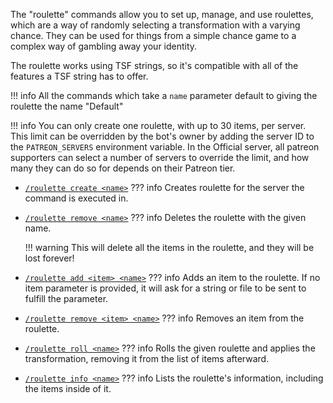 The "roulette" commands allow you to set up, manage, and use roulettes, which are a way
of randomly selecting a transformation with a varying chance. They can be used for things
from a simple chance game to a complex way of gambling away your identity.

The roulette works using TSF strings, so it's compatible with all of the features a TSF
string has to offer.

!!! info
    All the commands which take a `name` parameter default to giving the roulette the
    name "Default"

!!! info
    You can only create one roulette, with up to 30 items, per server. This limit can be
    overridden by the bot's owner by adding the server ID to the `PATREON_SERVERS`
    environment variable. In the Official server, all patreon supporters can select a
    number of servers to override the limit, and how many they can do so for depends on
    their Patreon tier.

- [`/roulette create <name>`](create.md)
??? info
    Creates roulette for the server the command is executed in.

- [`/roulette remove <name>`](remove.md)
??? info
    Deletes the roulette with the given name.
    
    !!! warning
        This will delete all the items in the roulette, and they will be lost forever!

- [`/roulette add <item> <name>`](add.md)
??? info
    Adds an item to the roulette. If no item parameter is provided, it will ask for a
    string or file to be sent to fulfill the parameter.

- [`/roulette remove <item> <name>`](remove.md)
??? info
    Removes an item from the roulette.

- [`/roulette roll <name>`](roll.md)
??? info
    Rolls the given roulette and applies the transformation, removing it from the list
    of items afterward.

- [`/roulette info <name>`](info.md)
??? info
    Lists the roulette's information, including the items inside of it.